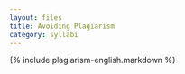 ```yaml
---
layout: files
title: Avoiding Plagiarism
category: syllabi
---
```


{% include plagiarism-english.markdown %}

















